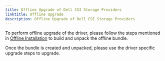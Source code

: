 ```yaml
---
title: Offline Upgrade of Dell CSI Storage Providers
linktitle: Offline Upgrade
description: Offline Upgrade of Dell CSI Storage Providers
---
```


To perform offline upgrade of the driver, please follow the steps mentioned in [Offline Installation](./../../../installation/offline) to build and unpack the offline bundle.

Once the bundle is created and unpacked, please use the driver specific upgrade steps to upgrade.